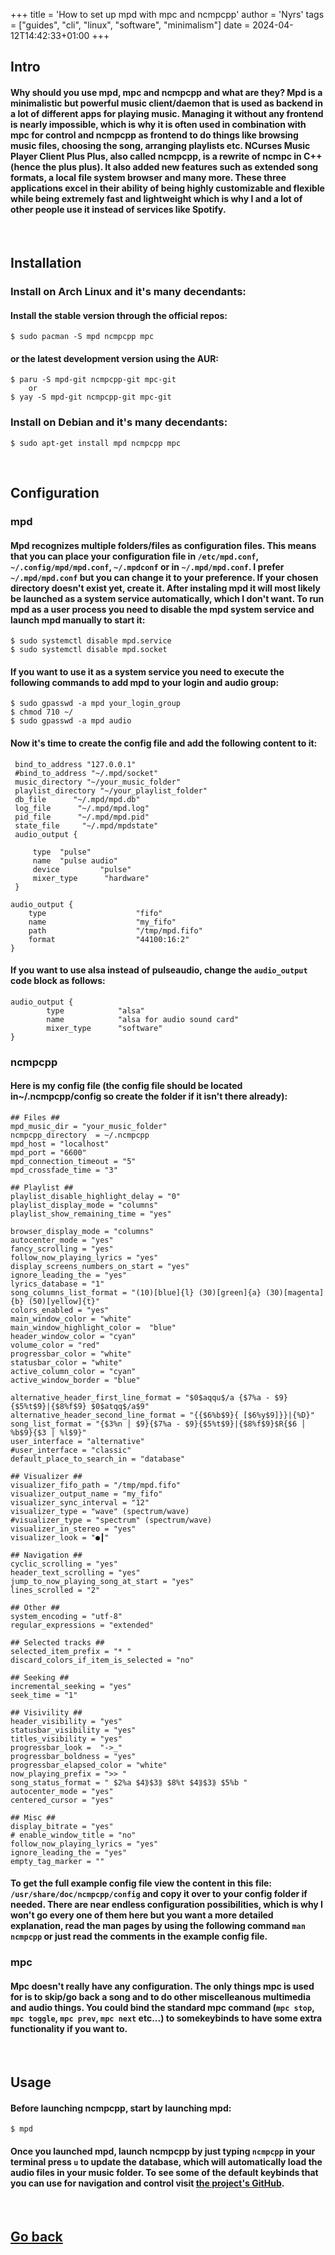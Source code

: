 +++
title = 'How to set up mpd with mpc and ncmpcpp'
author = 'Nyrs'
tags = ["guides", "cli", "linux", "software", "minimalism"]
date = 2024-04-12T14:42:33+01:00
+++

## Intro
#### Why should you use mpd, mpc and ncmpcpp and what are they? Mpd is a minimalistic but powerful music client/daemon that is used as backend in a lot of different apps for playing music. Managing it without any frontend is nearly impossible, which is why it is often used in combination with mpc for control and ncmpcpp as frontend to do things like browsing music files, choosing the song, arranging playlists etc. NCurses Music Player Client Plus Plus, also called ncmpcpp, is a rewrite of ncmpc in C++ (hence the plus plus). It also added new features such as extended song formats, a local file system browser and many more. These three applications excel in their ability of being highly customizable and flexible while being extremely fast and lightweight which is why I and a lot of other people use it instead of services like Spotify.

&nbsp;
&nbsp;

## Installation
### Install on Arch Linux and it's many decendants:
#### Install the stable version through the official repos:
```
$ sudo pacman -S mpd ncmpcpp mpc
```
#### or the latest development version using the AUR:
```
$ paru -S mpd-git ncmpcpp-git mpc-git
	or
$ yay -S mpd-git ncmpcpp-git mpc-git
```

### Install on Debian and it's many decendants:
```
$ sudo apt-get install mpd ncmpcpp mpc
```

&nbsp;
&nbsp;

## Configuration
### mpd
#### Mpd recognizes multiple folders/files as configuration files. This means that you can place your configuration file in `/etc/mpd.conf`, `~/.config/mpd/mpd.conf`, `~/.mpdconf` or in `~/.mpd/mpd.conf`. I prefer `~/.mpd/mpd.conf` but you can change it to your preference. If your chosen directory doesn't exist yet, create it. After instaling mpd it will most likely be launched as a system service automatically, which I don't want. To run mpd as a user process you need to disable the mpd system service and launch mpd manually to start it:
```
$ sudo systemctl disable mpd.service
$ sudo systemctl disable mpd.socket
```
#### If you want to use it as a system service you need to execute the following commands to add mpd to your login and audio group:
```
$ sudo gpasswd -a mpd your_login_group
$ chmod 710 ~/
$ sudo gpasswd -a mpd audio
```
#### Now it's time to create the config file and add the following content to it:
```
 bind_to_address "127.0.0.1"
 #bind_to_address "~/.mpd/socket"
 music_directory "~/your_music_folder"
 playlist_directory "~/your_playlist_folder"   
 db_file      "~/.mpd/mpd.db"  
 log_file      "~/.mpd/mpd.log"  
 pid_file      "~/.mpd/mpd.pid"  
 state_file     "~/.mpd/mpdstate"  
 audio_output {  

     type  "pulse"  
     name  "pulse audio"
     device         "pulse" 
     mixer_type      "hardware" 
 }  

audio_output {
    type                    "fifo"
    name                    "my_fifo"
    path                    "/tmp/mpd.fifo"
    format                  "44100:16:2"
}
```
#### If you want to use alsa instead of pulseaudio, change the `audio_output` code block as follows:
```
audio_output {
        type            "alsa"
        name            "alsa for audio sound card"
        mixer_type      "software" 
}
```

### ncmpcpp
#### Here is my config file (the config file should be located in~/.ncmpcpp/config so create the folder if it isn't there already):
```
## Files ##
mpd_music_dir = "your_music_folder"  
ncmpcpp_directory  = ~/.ncmpcpp
mpd_host = "localhost"
mpd_port = "6600"  
mpd_connection_timeout = "5"  
mpd_crossfade_time = "3"  

## Playlist ##
playlist_disable_highlight_delay = "0"  
playlist_display_mode = "columns"  
playlist_show_remaining_time = "yes"

browser_display_mode = "columns"  
autocenter_mode = "yes"  
fancy_scrolling = "yes"  
follow_now_playing_lyrics = "yes"  
display_screens_numbers_on_start = "yes"  
ignore_leading_the = "yes"  
lyrics_database = "1"  
song_columns_list_format = "(10)[blue]{l} (30)[green]{a} (30)[magenta]{b} (50)[yellow]{t}"  
colors_enabled = "yes"  
main_window_color = "white"  
main_window_highlight_color =  "blue"
header_window_color = "cyan"  
volume_color = "red"  
progressbar_color = "white"  
statusbar_color = "white"  
active_column_color = "cyan"  
active_window_border = "blue"

alternative_header_first_line_format = "$0$aqqu$/a {$7%a - $9}{$5%t$9}|{$8%f$9} $0$atqq$/a$9"
alternative_header_second_line_format = "{{$6%b$9}{ [$6%y$9]}}|{%D}"
song_list_format = "{$3%n │ $9}{$7%a - $9}{$5%t$9}|{$8%f$9}$R{$6 │ %b$9}{$3 │ %l$9}"
user_interface = "alternative"
#user_interface = "classic"
default_place_to_search_in = "database"

## Visualizer ##
visualizer_fifo_path = "/tmp/mpd.fifo"
visualizer_output_name = "my_fifo"
visualizer_sync_interval = "12"
visualizer_type = "wave" (spectrum/wave)
#visualizer_type = "spectrum" (spectrum/wave)
visualizer_in_stereo = "yes"
visualizer_look = "●┃"

## Navigation ##
cyclic_scrolling = "yes"
header_text_scrolling = "yes"
jump_to_now_playing_song_at_start = "yes"
lines_scrolled = "2"

## Other ##
system_encoding = "utf-8"
regular_expressions = "extended"

## Selected tracks ##
selected_item_prefix = "* "
discard_colors_if_item_is_selected = "no"

## Seeking ##
incremental_seeking = "yes"
seek_time = "1"

## Visivility ##
header_visibility = "yes"
statusbar_visibility = "yes"
titles_visibility = "yes"
progressbar_look =  "->_"
progressbar_boldness = "yes"
progressbar_elapsed_color = "white"
now_playing_prefix = ">> "
song_status_format = " $2%a $4⟫$3⟫ $8%t $4⟫$3⟫ $5%b "
autocenter_mode = "yes"
centered_cursor = "yes"

## Misc ##
display_bitrate = "yes"
# enable_window_title = "no"
follow_now_playing_lyrics = "yes"
ignore_leading_the = "yes"
empty_tag_marker = ""
```
#### To get the full example config file view the content in this file: `/usr/share/doc/ncmpcpp/config` and copy it over to your config folder if needed. There are near endless configuration possibilities, which is why I won't go every one of them here but you want a more detailed explanation, read the man pages by using the following command `man ncmpcpp` or just read the comments in the example config file.

### mpc
#### Mpc doesn't really have any configuration. The only things mpc is used for is to skip/go back a song and to do other miscelleanous multimedia and audio things. You could bind the standard mpc command (`mpc stop`, `mpc toggle`, `mpc prev`, `mpc next` etc...) to somekeybinds to have some extra functionality if you want to.

&nbsp;
&nbsp;

## Usage
#### Before launching ncmpcpp, start by launching mpd:
```
$ mpd
```
#### Once you launched mpd, launch ncmpcpp by just typing `ncmpcpp` in your terminal press `u` to update the database, which will automatically load the audio files in your music folder. To see some of the default keybinds that you can use for navigation and control visit [the project's GitHub](https://gist.github.com/ahushh/4bb5fbc38e149bfd6a08).
&nbsp;
&nbsp;
## [Go back](/posts/postsintro)
